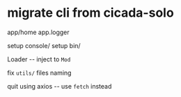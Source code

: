 # migrate cli from cicada-solo

app/home
app.logger

setup console/
setup bin/

Loader -- inject to `Mod`

fix `utils/` files naming

quit using axios -- use `fetch` instead
